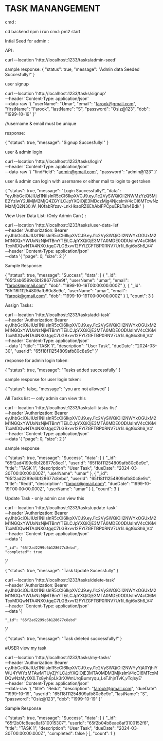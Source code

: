 # TASK MANANGEMENT

cmd :

cd backend
npm i
run cmd: pm2 start 

Intial Seed for admin :
    
API :

curl --location 'http://localhost:1233/tasks/admin-seed'

sample response:
{
    "status": true,
    "message": "Admin data Seeded Succesfully!"
}

user signup

curl --location 'http://localhost:1233/tasks/signup' \
--header 'Content-Type: application/json' \
--data-raw '{
    "userName": "Umar",
    "email": "farook@gmail.com",
    "firstName": "Farook",
    "lastName": "S",
    "password": "Osiz@123",
    "dob": "1999-10-19"
}'

//username & email must be unique

response:

{
    "status": true,
    "message": "Signup Succesfully!"
}


user & admin login


curl --location 'http://localhost:1233/tasks/login' \
--header 'Content-Type: application/json' \
--data-raw '{
    "findField": "admin@gmail.com",
    "password": "admin@123"
}'


user & admin can login with username or either mail to login to get token

{
    "status": true,
    "message": "Login Successfully!",
    "data": "eyJhbGciOiJIUzI1NiIsInR5cCI6IkpXVCJ9.eyJ1c2VySWQiOiI2NWMzYzQ5MjE2YzIwY2JiMjM2MjQ4ZGYiLCJpYXQiOjE3MDczMjg4NjcsImV4cCI6MTcwNzMzMjQ2N30.W_N0fabRfzsv-LnkHkaoRZ6EhAblFPCpuERLTah4Bdk"
}


View User Data List: (Only Admin Can ) :

curl --location 'http://localhost:1233/tasks/user-data-list' \
--header 'Authorization: Bearer eyJhbGciOiJIUzI1NiIsInR5cCI6IkpXVCJ9.eyJ1c2VySWQiOiI2NWYxOGUxM2M1NGQxYWUxNzNjMTBmYTEiLCJpYXQiOjE3MTA0MDE0ODUsImV4cCI6MTcxMDQwNTA4NX0.tgqC7LGBxvv12FYIZGFTBP0RNV7Ur1iL6gt6xSh6_V4' \
--header 'Content-Type: application/json' \
--data '{
    "page": 0,
    "size": 2
}'

Sample Response:

{
    "status": true,
    "message": "Success",
    "data": [
        {
            "_id": "65f2ab6599c6b128677c8e9f",
            "userName": "umar",
            "email": "farook@gmail.com",
            "dob": "1999-10-19T00:00:00.000Z"
        },
        {
            "_id": "65f18f11254809afb80c8e9c",
            "userName": "umar",
            "email": "farook@gmail.com",
            "dob": "1999-10-19T00:00:00.000Z"
        }
    ],
    "count": 3
}


Assign Tasks:

curl --location 'http://localhost:1233/tasks/add-task' \
--header 'Authorization: Bearer eyJhbGciOiJIUzI1NiIsInR5cCI6IkpXVCJ9.eyJ1c2VySWQiOiI2NWYxOGUxM2M1NGQxYWUxNzNjMTBmYTEiLCJpYXQiOjE3MTA0MDE0ODUsImV4cCI6MTcxMDQwNTA4NX0.tgqC7LGBxvv12FYIZGFTBP0RNV7Ur1iL6gt6xSh6_V4' \
--header 'Content-Type: application/json' \
--data '{
    "title": "TASK 1",
    "description": "User Task",
    "dueDate": "2024-03-30",
    "userId": "65f18f11254809afb80c8e9c" 
}'

response for admin login token:

{
    "status": true,
    "message": "Tasks added successfully"
}

sample response for user login token:

{
    "status": false,
    "message": "you are not allowed"
}


All Tasks list -- only admin can view this

curl --location 'http://localhost:1233/tasks/all-tasks-list' \
--header 'Authorization: Bearer eyJhbGciOiJIUzI1NiIsInR5cCI6IkpXVCJ9.eyJ1c2VySWQiOiI2NWYxOGUxM2M1NGQxYWUxNzNjMTBmYTEiLCJpYXQiOjE3MTA0MDE0ODUsImV4cCI6MTcxMDQwNTA4NX0.tgqC7LGBxvv12FYIZGFTBP0RNV7Ur1iL6gt6xSh6_V4' \
--header 'Content-Type: application/json' \
--data '{
    "page": 0,
    "size": 2
}'

sample response

{
    "status": true,
    "message": "Success",
    "data": [
        {
            "_id": "65f2ad4199c6b128677c8ec1",
            "userId": "65f18f11254809afb80c8e9c",
            "title": "TASK 1",
            "description": "User Task",
            "dueDate": "2024-03-30T00:00:00.000Z",
            "userName": "umar"
        },
        {
            "_id": "65f2ad2299c6b128677c8ebd",
            "userId": "65f18f11254809afb80c8e9c",
            "title": "Redd",
            "description": "farook@gmail.com",
            "dueDate": "1999-10-19T00:00:00.000Z",
            "userName": "umar"
        }
    ],
    "count": 3
}

Update Task - only admin can view this

curl --location 'http://localhost:1233/tasks/update-task' \
--header 'Authorization: Bearer eyJhbGciOiJIUzI1NiIsInR5cCI6IkpXVCJ9.eyJ1c2VySWQiOiI2NWYxOGUxM2M1NGQxYWUxNzNjMTBmYTEiLCJpYXQiOjE3MTA0MDE0ODUsImV4cCI6MTcxMDQwNTA4NX0.tgqC7LGBxvv12FYIZGFTBP0RNV7Ur1iL6gt6xSh6_V4' \
--header 'Content-Type: application/json' \
--data '{
   
    "_id": "65f2ad2299c6b128677c8ebd", 
    "completed": true
}'

{
    "status": true,
    "message": "Task Update Sucessfully"
}

curl --location 'http://localhost:1233/tasks/delete-task' \
--header 'Authorization: Bearer eyJhbGciOiJIUzI1NiIsInR5cCI6IkpXVCJ9.eyJ1c2VySWQiOiI2NWYxOGUxM2M1NGQxYWUxNzNjMTBmYTEiLCJpYXQiOjE3MTA0MDE0ODUsImV4cCI6MTcxMDQwNTA4NX0.tgqC7LGBxvv12FYIZGFTBP0RNV7Ur1iL6gt6xSh6_V4' \
--header 'Content-Type: application/json' \
--data '{
   
    "_id": "65f2ad2299c6b128677c8ebd" 
    
}'

{
    "status": true,
    "message": "Task deleted successfully!"
}




#USER view my task

curl --location 'http://localhost:1233/tasks/my-tasks' \
--header 'Authorization: Bearer eyJhbGciOiJIUzI1NiIsInR5cCI6IkpXVCJ9.eyJ1c2VySWQiOiI2NWYyYjA0YjhlYWU4YWYzMTAwMTUyZjYiLCJpYXQiOjE3MTA0MDM3MjksImV4cCI6MTcxMDQwNzMyOX0.Tx8yh6pLk3rXWmUrqBumryqu_LeTJhjnTvK_vTqlsyE' \
--header 'Content-Type: application/json' \
--data-raw '{
    "title": "Redd",
    "description": "farook@gmail.com",
    "dueDate": "1999-10-19",
    "userId": "65f18f11254809afb80c8e9c", 
    "lastName": "S",
    "password": "Osiz@123",
    "dob": "1999-10-19"
}'

Sample Response

{
    "status": true,
    "message": "Success",
    "data": [
        {
            "_id": "65f2b0fc8eae8af310015307",
            "userId": "65f2b04b8eae8af3100152f6",
            "title": "TASK 1",
            "description": "User Task",
            "dueDate": "2024-03-30T00:00:00.000Z",
            "completed": false
        }
    ],
    "count": 1
}